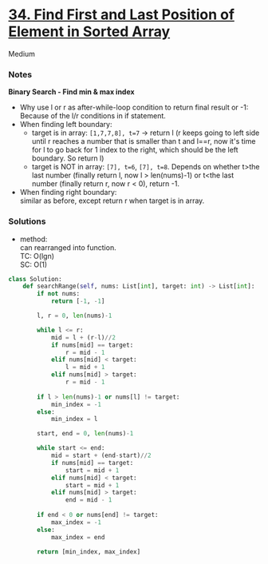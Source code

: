 # [34. Find First and Last Position of Element in Sorted Array](https://leetcode.com/problems/find-first-and-last-position-of-element-in-sorted-array/?envType=study-plan-v2&envId=top-interview-150)

Medium

### Notes

**Binary Search - Find min & max index**

- Why use l or r as after-while-loop condition to return final result or -1:\
Because of the l/r conditions in if statement.
- When finding left boundary:
  - target is in array: `[1,7,7,8], t=7`  ->  return l (r keeps going to left side until r reaches a number that is smaller than t and l==r, now it's time for l to go back for 1 index to the right, which should be the left boundary. So return l)
  - target is NOT in array: `[7], t=6`, `[7], t=8`. Depends on whether t>the last number (finally return l, now l > len(nums)-1) or t<the last number (finally return r, now r < 0), return -1.
- When finding right boundary:\
  similar as before, except return r when target is in array.

### Solutions

- method:\
  can rearranged into function.\
  TC: O(lgn)\
  SC: O(1)
```python
class Solution:
    def searchRange(self, nums: List[int], target: int) -> List[int]:
        if not nums:
            return [-1, -1]

        l, r = 0, len(nums)-1

        while l <= r:
            mid = l + (r-l)//2
            if nums[mid] == target:
                r = mid - 1
            elif nums[mid] < target:
                l = mid + 1
            elif nums[mid] > target:
                r = mid - 1
        
        if l > len(nums)-1 or nums[l] != target:
            min_index = -1
        else:
            min_index = l

        start, end = 0, len(nums)-1

        while start <= end:
            mid = start + (end-start)//2
            if nums[mid] == target:
                start = mid + 1
            elif nums[mid] < target:
                start = mid + 1
            elif nums[mid] > target:
                end = mid - 1
            
        if end < 0 or nums[end] != target:
            max_index = -1
        else:
            max_index = end

        return [min_index, max_index]
```
